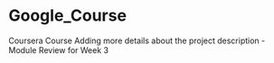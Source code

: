 # Google_Course
Coursera Course
Adding more details about the project description - Module Review for Week 3

